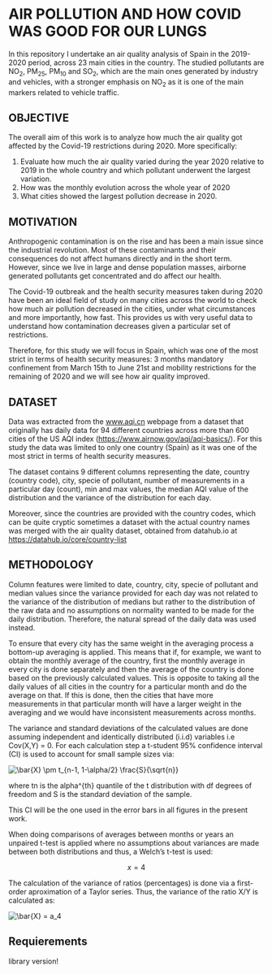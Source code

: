 # AIR POLLUTION AND HOW COVID WAS GOOD FOR OUR LUNGS

In this repository I undertake an air quality analysis of Spain in the 2019-2020 period, across 23 main cities in the country.  The studied pollutants are NO<sub>2</sub>, PM<sub>25</sub>, PM<sub>10</sub>
and SO<sub>2</sub>, which are the main ones generated by industry and vehicles, with a stronger emphasis on NO<sub>2</sub> as it is one of the main markers related to vehicle traffic. 

## OBJECTIVE

The overall aim of this work is to analyze how much the air quality got affected by the Covid-19 restrictions during 2020. More specifically:

1. Evaluate how much the air quality varied during the year 2020 relative to 2019 in the whole country and which pollutant underwent the largest variation.
2. How was the monthly evolution across the whole year of 2020
3. What cities showed the largest pollution decrease in 2020.

## MOTIVATION

Anthropogenic contamination is on the rise and has been a main issue since the industrial revolution. Most of these contaminants and their consequences do not affect humans directly and in the short term. However, since we live in large and dense population masses, airborne generated pollutants get concentrated and do affect our health. 

The Covid-19 outbreak and the health security measures taken during 2020 have been an ideal field of study on many cities across the world to check how much air pollution decreased in the cities, under what circumstances and more importantly, how fast. This provides us with very useful data to understand how contamination decreases given a particular set of restrictions. 

Therefore, for this study we will focus in Spain, which was one of the most strict in terms of health security measures: 3 months mandatory confinement from March 15th to June 21st and mobility restrictions for the remaining of 2020 and we will see how air quality improved. 

## DATASET

Data was extracted from the www.aqi.cn webpage from a dataset that originally has daily data for 94 different countries across more than 600 cities of the US AQI index (https://www.airnow.gov/aqi/aqi-basics/). For this study the data was limited to only one country (Spain) as it was one of the most strict in terms of health security measures. 

The dataset contains 9 different columns representing the date, country (country code), city, specie of pollutant, number of measurements in a particular day (count), min and max values, the median AQI value of the distribution and the variance of the distribution for each day. 

Moreover, since the countries are provided with the country codes, which can be quite cryptic sometimes a dataset with the actual country names was merged with the air quality dataset, obtained from datahub.io at https://datahub.io/core/country-list

## METHODOLOGY

Column features were limited to date, country, city, specie of pollutant and median values since the variance provided for each day was not related to the variance of the distribution of medians but rather to the distribution of the raw data and no assumptions on normality wanted to be made for the daily distribution. Therefore, the natural spread of the daily data was used instead. 

To ensure that every city has the same weight in the averaging process a bottom-up averaging is applied. This means that if, for example, we want to obtain the monthly average of the country, first the monthly average in every city is done separately and then the average of the country is done based on the previously calculated values. This is opposite to taking all the daily values of all cities in the country for a particular month and do the average on that. If this is done, then the cities that have more measurements in that particular month will have a larger weight in the averaging and we would have inconsistent measurements across months. 

The variance and standard deviations of the calculated values are done assuming independent and identically distributed (i.i.d) variables i.e Cov(X,Y) = 0. For each calculation step a t-student 95% confidence interval (CI) is used to account for small sample sizes via:

<img src="https://latex.codecogs.com/svg.latex?\bar{X}&space;\pm&space;t_{n-1,&space;1-\alpha/2}&space;\frac{S}{\sqrt{n}}" title="\bar{X} \pm t_{n-1, 1-\alpha/2} \frac{S}{\sqrt{n}}" />

where tn is the alpha^{th} quantile of the t distribution with df degrees of freedom and S is the standard deviation of the sample.

This CI will be the one used in the error bars in all figures in the present work.

When doing comparisons of averages between months or years an unpaired t-test is applied where no assumptions about variances are made between both distributions and thus, a Welch’s t-test is used: 

$$ x=4  $$

The calculation of the variance of ratios (percentages) is done via a first-order aproximation of a Taylor series. Thus, the variance of the ratio X/Y is calculated as:

$$ $$

<img src="https://latex.codecogs.com/svg.latex?\bar{X}&space;=&space;a_4" title="\bar{X} = a_4" />


## Requierements

library version!
